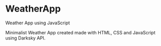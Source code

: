 # WeatherApp
Weather App using JavaScript

Minimalist Weather App created made with HTML, CSS and JavaScript using Darksky API.
